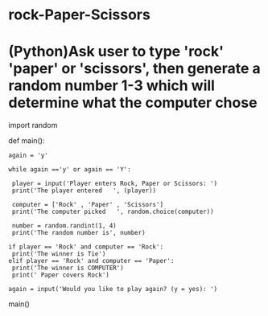 # rock-Paper-Scissors
# (Python)Ask user to type 'rock' 'paper' or 'scissors', then generate a random number 1-3 which will determine what the computer chose

import random

def main():

    again = 'y'

    while again =='y' or again == 'Y':
        
     player = input('Player enters Rock, Paper or Scissors: ')
     print('The player entered   ', (player))

     computer = ['Rock' , 'Paper' , 'Scissors']
     print('The computer picked   ', random.choice(computer))

     number = random.randint(1, 4)
     print('The random number is', number)
    
    if player == 'Rock' and computer == 'Rock':
     print('The winner is Tie')
    elif player == 'Rock' and computer == 'Paper':
     print('The winner is COMPUTER')
     print(' Paper covers Rock')

    again = input('Would you like to play again? (y = yes): ')

main()
